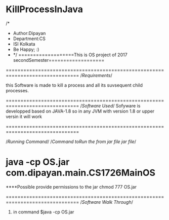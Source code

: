 # KillProcessInJava


/*
 * Author:Dipayan
 * Department:CS
 * ISI Kolkata
 * Be Happy; :)
 * */
===================This is OS project of 2017 secondSemester===================

===============================================================================
/*Requirements*/

this Software is made to kill a process and all its suvsequent child processes.


===============================================================================
/*Software Used*/
Sofyware is developped based on JAVA-1.8
so in any JVM with version 1.8 or upper versin it will work 

===============================================================================

/*Running Command*/
/*Command toRun the from jar file jar file*/

java -cp OS.jar com.dipayan.main.CS1726MainOS 
===============================================================================

****Possible provide permissions to the jar chmod 777 OS.jar 



===============================================================================
/*Software Walk Through*/
1. in command $java -cp OS.jar 
